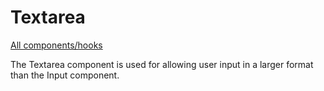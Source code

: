 # Textarea

[All components/hooks](../index.md)

The Textarea component is used for allowing user input in a larger format than
the Input component.
